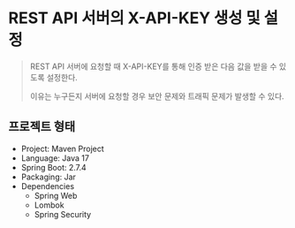 # REST API 서버의 X-API-KEY 생성 및 설정
> REST API 서버에 요청할 때 X-API-KEY를 통해 인증 받은 다음 값을 받을 수 있도록 설정한다.
> 
> 이유는 누구든지 서버에 요청할 경우 보안 문제와 트래픽 문제가 발생할 수 있다.

## 프로젝트 형태
- Project: Maven Project
- Language: Java 17
- Spring Boot: 2.7.4
- Packaging: Jar
- Dependencies
  - Spring Web
  - Lombok
  - Spring Security